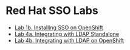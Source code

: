 # Red Hat SSO Labs

* [Lab 1b. Installing SSO on OpenShift](labs/lab01-setup-sso/ocp/README.md)
* [Lab 4a. Integrating with LDAP Standalone](labs/lab04-integrate-ldap/local-standalone)
* [Lab 4b. Integrating with LDAP on OpenShift](labs/lab04-integrate-ldap/ocp/README.md)
